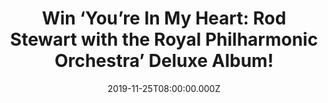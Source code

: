 ---
campaign-uuid: "c-ccef2902-0629-4eea-b212-5584d22bc0c0"
type: "Competition"
category: "Music"
date: "2019-11-25T08:00:00.000Z"
end-date: "2019-12-25T23:59:00.000Z"
disable-form: false
is_promoted: false
has_entry_page: true
title: "Win ‘You’re In My Heart: Rod Stewart with the Royal Philharmonic Orchestra’\
  \ Deluxe Album!"
competition-description: "<p>Sir Rod Stewart celebrates 50 years as a solo artist\
  \ with a brand new album 'You're In My Heart: Rod Stewart with the Royal Philharmonic\
  \ Orchestra'. The legendary singer-songwriter is one of the best-selling music artists\
  \ of all time, with more than 250 million records sold worldwide during a stellar\
  \ career. We are giving away a copy of his album to you.</p>\n<p>Click below for\
  \ a chance to win.</p>\n"
hero-header: "Win ‘You’re In My Heart: Rod Stewart with the Royal Philharmonic Orchestra’\
  \ Deluxe Album!"
terms-confirmation: "N/A"
banner-img: "https://assets.expresslyapp.com/asset-07dfb267-6739-4efc-9a6b-7df4105f8676.jpg"
logo-left-href: "https://club.expressly.io"
logo-left-image: "https://assets.expresslyapp.com/asset-e6ded450-8b40-481e-938e-1fd5b240243c.jpg"
logo-left-title: "ExpresslyClub"
bg-image-hero: "https://assets.expresslyapp.com/asset-3b541b38-6875-43a6-9d21-d7d40641d676.jpg"
bg-image-first: "https://assets.expresslyapp.com/asset-2d0e3a27-0694-4c78-a495-ba433c82ec3d.jpg"
section1-content: "<p>Rod Stewart celebrates 50 years as a solo artist with a brand\
  \ new album 'You're In My Heart: Rod Stewart with the Royal Philharmonic Orchestra'.\
  \ An incredible 2-CD Deluxe Edition album including 7 additional tracks. An album\
  \ where he combines classic vocals with newly recorded arrangements by the Royal\
  \ Philharmonic Orchestra.</p>\n<p>Featuring “It Takes Two” a new duet with Robbie\
  \ Williams, previously recorded by Rod Stewart with Tina Turner in 1991, this brand\
  \ new version features newly recorded vocals from both Robbie and Rod!</p>\n<p>What\
  \ are you waiting for? Click below for a chance to win!</p>\n"
entry-title: "Win ‘You’re In My Heart: Rod Stewart with the Royal Philharmonic Orchestra’\
  \ Deluxe Album!"
entry-content: "<p>Enter the draw to win ‘You’re In My Heart: Rod Stewart with the\
  \ Royal Philharmonic Orchestra’ Deluxe Album by completing the form below before\
  \ 23:59 on the 25th of December 2019.</p>\n"
has-winner: false
prize-description: "‘You’re In My Heart: Rod Stewart with the Royal Philharmonic Orchestra’\
  \ Deluxe Album!"
special-conditions: "Multiple entries are allowed up to one every day.\r\n\r\nThis\
  \ competition is also available on: http://aaa.nme.com/competitons/jane-mcdonald-christmas-concert-special-dvd"
country-restrictions:
- "GB"
---